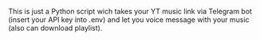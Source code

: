 This is just a Python script wich takes your YT music link via Telegram bot (insert your API key into .env) and let you voice message with your music (also can download playlist).
